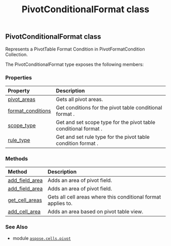 ﻿---
title: PivotConditionalFormat class
second_title: Aspose.Cells for Python via .NET API References
description: 
type: docs
weight: 60
url: /aspose.cells.pivot/pivotconditionalformat/
is_root: false
---

## PivotConditionalFormat class

Represents a PivotTable Format Condition in PivotFormatCondition Collection.



The PivotConditionalFormat type exposes the following members:

### Properties
| Property | Description |
| :- | :- |
| [pivot_areas](/cells/python-net/aspose.cells.pivot/pivotconditionalformat/pivot_areas) | Gets all pivot areas. |
| [format_conditions](/cells/python-net/aspose.cells.pivot/pivotconditionalformat/format_conditions) | Get conditions for the pivot table conditional format . |
| [scope_type](/cells/python-net/aspose.cells.pivot/pivotconditionalformat/scope_type) | Get and set scope type for the pivot table conditional format . |
| [rule_type](/cells/python-net/aspose.cells.pivot/pivotconditionalformat/rule_type) | Get and set rule type for the pivot table condition format . |


### Methods
| Method | Description |
| :- | :- |
| [add_field_area](/cells/python-net/aspose.cells.pivot/pivotconditionalformat/add_field_area/#aspose.cells.pivot.PivotFieldType-str) | Adds an area of pivot field. |
| [add_field_area](/cells/python-net/aspose.cells.pivot/pivotconditionalformat/add_field_area/#aspose.cells.pivot.PivotFieldType-aspose.cells.pivot.PivotField) | Adds an area of pivot field. |
| [get_cell_areas](/cells/python-net/aspose.cells.pivot/pivotconditionalformat/get_cell_areas/#) | Gets all cell areas where this conditional format applies to. |
| [add_cell_area](/cells/python-net/aspose.cells.pivot/pivotconditionalformat/add_cell_area/#aspose.cells.CellArea) | Adds an area based on pivot table view. |



### See Also
* module [`aspose.cells.pivot`](..)
